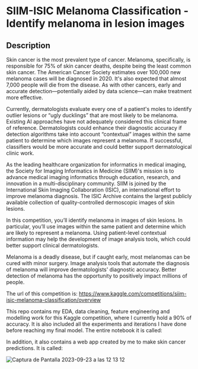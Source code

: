 # SIIM-ISIC Melanoma Classification - Identify melanoma in lesion images

## Description

Skin cancer is the most prevalent type of cancer. Melanoma, specifically, is responsible for 75% of skin cancer deaths, despite being the least common skin cancer. The American Cancer Society estimates over 100,000 new melanoma cases will be diagnosed in 2020. It's also expected that almost 7,000 people will die from the disease. As with other cancers, early and accurate detection—potentially aided by data science—can make treatment more effective.

Currently, dermatologists evaluate every one of a patient's moles to identify outlier lesions or “ugly ducklings” that are most likely to be melanoma. Existing AI approaches have not adequately considered this clinical frame of reference. Dermatologists could enhance their diagnostic accuracy if detection algorithms take into account “contextual” images within the same patient to determine which images represent a melanoma. If successful, classifiers would be more accurate and could better support dermatological clinic work.

As the leading healthcare organization for informatics in medical imaging, the Society for Imaging Informatics in Medicine (SIIM)'s mission is to advance medical imaging informatics through education, research, and innovation in a multi-disciplinary community. SIIM is joined by the International Skin Imaging Collaboration (ISIC), an international effort to improve melanoma diagnosis. The ISIC Archive contains the largest publicly available collection of quality-controlled dermoscopic images of skin lesions.

In this competition, you’ll identify melanoma in images of skin lesions. In particular, you’ll use images within the same patient and determine which are likely to represent a melanoma. Using patient-level contextual information may help the development of image analysis tools, which could better support clinical dermatologists.

Melanoma is a deadly disease, but if caught early, most melanomas can be cured with minor surgery. Image analysis tools that automate the diagnosis of melanoma will improve dermatologists' diagnostic accuracy. Better detection of melanoma has the opportunity to positively impact millions of people.

The url of this competition is: https://www.kaggle.com/competitions/siim-isic-melanoma-classification/overview


This repo contains my EDA, data cleaning, feature engineering and modelling work for this Kaggle competition, where I currently hold a 90% of accuracy. It is also included all the experiments and iterations I have done before reaching my final model. The entire notebook it is called: 

In addition, it also contains a web app created by me to make skin cancer predictions. It is called: 


![Captura de Pantalla 2023-09-23 a las 12 13 12](https://github.com/mnguerr/MelanomaClassification/assets/126558801/faa71821-2ad9-4563-bcbf-5e998dc939de)










